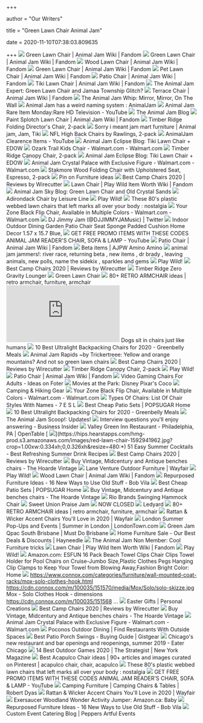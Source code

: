 +++
        
author = "Our Writers"
        
title = "Green Lawn Chair Animal Jam"
        
date = 2020-11-10T07:38:03.809635
        
+++
[ ![](https://static.wikia.nocookie.net/animaljam/images/f/f1/Green_Lawn_Chair.png/revision/latest/top-crop/width/360/height/450?cb=20140211182724)](https://static.wikia.nocookie.net/animaljam/images/f/f1/Green_Lawn_Chair.png/revision/latest/top-crop/width/360/height/450?cb=20140211182724) Green Lawn Chair | Animal Jam Wiki | Fandom
[ ![](https://static.wikia.nocookie.net/animaljam/images/7/78/Green_Lawn_Chair_Red.png/revision/latest/top-crop/width/300/height/300?cb=20140211182754)](https://static.wikia.nocookie.net/animaljam/images/7/78/Green_Lawn_Chair_Red.png/revision/latest/top-crop/width/300/height/300?cb=20140211182754) Green Lawn Chair | Animal Jam Wiki | Fandom
[ ![](https://static.wikia.nocookie.net/animaljam/images/5/5c/Wood_Lawn_Chair.png/revision/latest/smart/width/200/height/200?cb=20180114210232)](https://static.wikia.nocookie.net/animaljam/images/5/5c/Wood_Lawn_Chair.png/revision/latest/smart/width/200/height/200?cb=20180114210232) Wood Lawn Chair | Animal Jam Wiki | Fandom
[ ![](https://static.wikia.nocookie.net/animaljam/images/e/e7/Shop_Green-Lawn-Chair_2010.png/revision/latest/top-crop/width/450/height/450?cb=20170209042853)](https://static.wikia.nocookie.net/animaljam/images/e/e7/Shop_Green-Lawn-Chair_2010.png/revision/latest/top-crop/width/450/height/450?cb=20170209042853) Green Lawn Chair | Animal Jam Wiki | Fandom
[ ![](https://static.wikia.nocookie.net/animaljam/images/1/1d/PetLawnChair.png/revision/latest/smart/width/200/height/200?cb=20150811010117)](https://static.wikia.nocookie.net/animaljam/images/1/1d/PetLawnChair.png/revision/latest/smart/width/200/height/200?cb=20150811010117) Pet Lawn Chair | Animal Jam Wiki | Fandom
[ ![](https://static.wikia.nocookie.net/animaljam/images/c/c8/Patio_Chair_Pink.png/revision/latest/smart/width/200/height/200?cb=20150528172327)](https://static.wikia.nocookie.net/animaljam/images/c/c8/Patio_Chair_Pink.png/revision/latest/smart/width/200/height/200?cb=20150528172327) Patio Chair | Animal Jam Wiki | Fandom
[ ![](https://static.wikia.nocookie.net/animaljam/images/1/14/Tiki_Lawn_Chair_bamboo.png/revision/latest/smart/width/200/height/200?cb=20140807064647)](https://static.wikia.nocookie.net/animaljam/images/1/14/Tiki_Lawn_Chair_bamboo.png/revision/latest/smart/width/200/height/200?cb=20140807064647) Tiki Lawn Chair | Animal Jam Wiki | Fandom
[ ![](https://3.bp.blogspot.com/-laqNHmR4szQ/WWFzvulNb1I/AAAAAAAAS4Q/vfF5Gq05XqMLq9YbDQ-4sQ9xUUIEDNz4wCLcBGAs/s1600/ndfn.png)](https://3.bp.blogspot.com/-laqNHmR4szQ/WWFzvulNb1I/AAAAAAAAS4Q/vfF5Gq05XqMLq9YbDQ-4sQ9xUUIEDNz4wCLcBGAs/s1600/ndfn.png) The Animal Jam Expert: Green Lawn Chair and Jamaa Township Glitch?
[ ![](https://static.wikia.nocookie.net/animaljam/images/2/2a/Terrace_Chair_Green_Front.png/revision/latest?cb=20140717114652)](https://static.wikia.nocookie.net/animaljam/images/2/2a/Terrace_Chair_Green_Front.png/revision/latest?cb=20140717114652) Terrace Chair | Animal Jam Wiki | Fandom
[ ![](http://2.bp.blogspot.com/-6UrTzjc8Cuc/U710KTicSFI/AAAAAAAAFw4/s5CqKNP3-gY/s1600/8.png)](http://2.bp.blogspot.com/-6UrTzjc8Cuc/U710KTicSFI/AAAAAAAAFw4/s5CqKNP3-gY/s1600/8.png) The Animal Jam Whip: Mirror, Mirror, On The Wall
[ ![](https://i.redd.it/tdd6wqm7brh41.jpg)](https://i.redd.it/tdd6wqm7brh41.jpg) Animal Jam has a weird naming system : AnimalJam
[ ![](https://i.ytimg.com/vi/aJlYqfQTLCs/maxresdefault.jpg)](https://i.ytimg.com/vi/aJlYqfQTLCs/maxresdefault.jpg) Animal Jam Rare Item Monday:Rare HD Television - YouTube
[ ![](https://4.bp.blogspot.com/-vCCffwpzjhw/XG0-wCNDAAI/AAAAAAAAADQ/8sdUuf3BRYUsi1gU2oE0UC7ZCcgdI7JiwCLcBGAs/s1600/Nature%2Bden%2B2.png)](https://4.bp.blogspot.com/-vCCffwpzjhw/XG0-wCNDAAI/AAAAAAAAADQ/8sdUuf3BRYUsi1gU2oE0UC7ZCcgdI7JiwCLcBGAs/s1600/Nature%2Bden%2B2.png) The Animal Jam Blog
[ ![](https://static.wikia.nocookie.net/animaljam/images/a/a3/Paint_Splotch_Lawn_Chair.png/revision/latest/smart/width/200/height/200?cb=20161115124324)](https://static.wikia.nocookie.net/animaljam/images/a/a3/Paint_Splotch_Lawn_Chair.png/revision/latest/smart/width/200/height/200?cb=20161115124324) Paint Splotch Lawn Chair | Animal Jam Wiki | Fandom
[ ![](https://richmedia.ca-richimage.com/ImageDelivery/imageService?profileId=12026540&id=1371398&recipeId=728)](https://richmedia.ca-richimage.com/ImageDelivery/imageService?profileId=12026540&id=1371398&recipeId=728) Timber Ridge Folding Director's Chair, 2-pack
[ ![](https://i.pinimg.com/originals/33/fe/fe/33fefe0cb92157395465b76a0d6aba91.jpg)](https://i.pinimg.com/originals/33/fe/fe/33fefe0cb92157395465b76a0d6aba91.jpg) Sorry i meant jam mart furniture | Animal jam, Jam, Tiki
[ ![](https://images.costco-static.com/ImageDelivery/imageService?profileId=12026540&imageId=100423349-847__1&recipeName=350)](https://images.costco-static.com/ImageDelivery/imageService?profileId=12026540&imageId=100423349-847__1&recipeName=350) NFL High Back Chairs by Rawlings, 2-pack
[ ![](https://i.ytimg.com/vi/OMCD1banSa0/maxresdefault.jpg)](https://i.ytimg.com/vi/OMCD1banSa0/maxresdefault.jpg) AnimalJam Clearence Items - YouTube
[ ![](http://4.bp.blogspot.com/-cc6t9S4NKXs/U-J6oDiFMAI/AAAAAAAABRo/JGoYrvp5HK8/s1600/TIKI.PNG)](http://4.bp.blogspot.com/-cc6t9S4NKXs/U-J6oDiFMAI/AAAAAAAABRo/JGoYrvp5HK8/s1600/TIKI.PNG) Animal Jam Eclipse Blog: Tiki Lawn Chair + EDOW
[ ![](https://i5.walmartimages.com/asr/73c06cf2-df85-4778-a37c-c26a53a401b8_1.e7f0a3d8070281de298db90591cb4fd4.jpeg?odnWidth=612&odnHeight=612&odnBg=ffffff)](https://i5.walmartimages.com/asr/73c06cf2-df85-4778-a37c-c26a53a401b8_1.e7f0a3d8070281de298db90591cb4fd4.jpeg?odnWidth=612&odnHeight=612&odnBg=ffffff) Ozark Trail Kids Chair - Walmart.com - Walmart.com
[ ![](https://richmedia.ca-richimage.com/ImageDelivery/imageService?profileId=12026540&id=1413660&recipeId=728)](https://richmedia.ca-richimage.com/ImageDelivery/imageService?profileId=12026540&id=1413660&recipeId=728) Timber Ridge Canopy Chair, 2-pack
[ ![](http://1.bp.blogspot.com/-65KNuqeUhtc/U-J6qoNsv1I/AAAAAAAABRw/q9cemYUiuZc/s1600/Den+1.PNG)](http://1.bp.blogspot.com/-65KNuqeUhtc/U-J6qoNsv1I/AAAAAAAABRw/q9cemYUiuZc/s1600/Den+1.PNG) Animal Jam Eclipse Blog: Tiki Lawn Chair + EDOW
[ ![](https://i5.walmartimages.com/asr/1e2b0e57-303b-4442-bf8c-b8bf8249c4d4_1.c03eb4437eaf607ffa6d9279a2db4bda.jpeg)](https://i5.walmartimages.com/asr/1e2b0e57-303b-4442-bf8c-b8bf8249c4d4_1.c03eb4437eaf607ffa6d9279a2db4bda.jpeg) Animal Jam Crystal Palace with Exclusive Figure - Walmart.com - Walmart.com
[ ![](https://richmedia.ca-richimage.com/ImageDelivery/imageService?profileId=12026540&id=1278435&recipeId=728)](https://richmedia.ca-richimage.com/ImageDelivery/imageService?profileId=12026540&id=1278435&recipeId=728) Stakmore Wood Folding Chair with Upholstered Seat, Espresso, 2-pack
[ ![](https://i.pinimg.com/originals/3c/73/5b/3c735b4e4470f8d92923aefa491c38e9.jpg)](https://i.pinimg.com/originals/3c/73/5b/3c735b4e4470f8d92923aefa491c38e9.jpg) Pin on Furniture ideas
[ ![](https://cdn.thewirecutter.com/wp-content/uploads/2017/08/camping-chairs-2x1-fullres-28-1024x512.jpg)](https://cdn.thewirecutter.com/wp-content/uploads/2017/08/camping-chairs-2x1-fullres-28-1024x512.jpg) Best Camp Chairs 2020 | Reviews by Wirecutter
[ ![](https://static.wikia.nocookie.net/play-wild-item-worth/images/b/b7/A048DE96-1FAE-4B07-AF3C-801F6624836C.png/revision/latest/scale-to-width-down/340?cb=20180127144614)](https://static.wikia.nocookie.net/play-wild-item-worth/images/b/b7/A048DE96-1FAE-4B07-AF3C-801F6624836C.png/revision/latest/scale-to-width-down/340?cb=20180127144614) Lawn Chair | Play Wild Item Worth Wiki | Fandom
[ ![](https://lh5.googleusercontent.com/-s9eEK35yH4k/UZtLxlQDcrI/AAAAAAAABO0/lmcGIMTbhRY/s640/blogger-image--1758640677.jpg)](https://lh5.googleusercontent.com/-s9eEK35yH4k/UZtLxlQDcrI/AAAAAAAABO0/lmcGIMTbhRY/s640/blogger-image--1758640677.jpg) Animal Jam Sky Blog: Green Lawn Chair and Old Crystal Sands
[ ![](https://images.costco-static.com/ImageDelivery/imageService?profileId=12026540&itemId=100152232-847&recipeName=680)](https://images.costco-static.com/ImageDelivery/imageService?profileId=12026540&itemId=100152232-847&recipeName=680) Adirondack Chair by Leisure Line
[ ![](https://i.imgur.com/usI2Ntr.png)](https://i.imgur.com/usI2Ntr.png) Play Wild!
[ ![](https://i.redd.it/zdlpfiqhuu511.jpg)](https://i.redd.it/zdlpfiqhuu511.jpg) These 80's plastic webbed lawn chairs that left marks all over your body :  nostalgia
[ ![](https://i5.walmartimages.com/asr/69f30ed5-c2d8-4899-bb12-d0737d5dec99_1.fd7fe651cff8edfbc5cfbf69df121c59.jpeg)](https://i5.walmartimages.com/asr/69f30ed5-c2d8-4899-bb12-d0737d5dec99_1.fd7fe651cff8edfbc5cfbf69df121c59.jpeg) Your Zone Black Flip Chair, Available in Multiple Colors - Walmart.com -  Walmart.com
[ ![](https://pbs.twimg.com/media/Edilv3kWsAQtYYd.jpg)](https://pbs.twimg.com/media/Edilv3kWsAQtYYd.jpg) DJ Jimmy Jam (@DJJIMMYJAMusic) | Twitter
[ ![](https://m.media-amazon.com/images/I/51QCllB3J5L.jpg)](https://m.media-amazon.com/images/I/51QCllB3J5L.jpg) Indoor Outdoor Dining Garden Patio Chair Seat Sponge Padded Cushion Home  Decor 1.57 x 15.7 Blue,
[ ![](https://i.ytimg.com/vi/vtNoLn5mc2Q/maxresdefault.jpg)](https://i.ytimg.com/vi/vtNoLn5mc2Q/maxresdefault.jpg) GET FREE PROMO ITEMS WITH THESE CODES ANIMAL JAM READER'S CHAIR, SOFA &  LAMP - YouTube
[ ![](https://static.wikia.nocookie.net/animaljam/images/3/38/Patio_Chair_Gray.png/revision/latest/top-crop/width/220/height/220?cb=20150731030414)](https://static.wikia.nocookie.net/animaljam/images/3/38/Patio_Chair_Gray.png/revision/latest/top-crop/width/220/height/220?cb=20150731030414) Patio Chair | Animal Jam Wiki | Fandom
[ ![](https://pm1.narvii.com/6542/f85ec5d447117e8c06e41783564a799cd22c24bf_hq.jpg)](https://pm1.narvii.com/6542/f85ec5d447117e8c06e41783564a799cd22c24bf_hq.jpg) Beta items | AJPW Amino Amino
[ ![](http://1.bp.blogspot.com/-fQA3V_lrWl8/UaHF5jO0O7I/AAAAAAAAACY/-VIbXtlM2Ts/s1600/kelp+skirt.PNG)](http://1.bp.blogspot.com/-fQA3V_lrWl8/UaHF5jO0O7I/AAAAAAAAACY/-VIbXtlM2Ts/s1600/kelp+skirt.PNG) animal jam jammers!: river race, returning beta , new items , dr brady ,  leaving animals, new polls, name the sidekix , sparkles and gems
[ ![](https://rainbow000pegasus.files.wordpress.com/2019/01/00.png)](https://rainbow000pegasus.files.wordpress.com/2019/01/00.png) Play Wild!
[ ![](https://d1b5h9psu9yexj.cloudfront.net/16110/Renetto-Original-Canopy-Chair_20180703-140046_full.png)](https://d1b5h9psu9yexj.cloudfront.net/16110/Renetto-Original-Canopy-Chair_20180703-140046_full.png) Best Camp Chairs 2020 | Reviews by Wirecutter
[ ![](https://images.costco-static.com/ImageDelivery/imageService?profileId=12026540&itemId=100483404-847&recipeName=680)](https://images.costco-static.com/ImageDelivery/imageService?profileId=12026540&itemId=100483404-847&recipeName=680) Timber Ridge Zero Gravity Lounger
[ ![](http://ajlatest.weebly.com/uploads/4/0/9/6/40963503/2978248_orig.png)](http://ajlatest.weebly.com/uploads/4/0/9/6/40963503/2978248_orig.png) Green Lawn Chair
[ ![](https://i.pinimg.com/236x/f5/7c/13/f57c13f850a02bc9708bf7ef2494d312--furniture-chairs-dining-chairs.jpg)](https://i.pinimg.com/236x/f5/7c/13/f57c13f850a02bc9708bf7ef2494d312--furniture-chairs-dining-chairs.jpg) 80+ RETRO ARMCHAIR ideas | retro armchair, furniture, armchair
[ ![](https://img-s-msn-com.akamaized.net/tenant/amp/entityid/BB19g3HY.img?h=630&w=1200&m=6&q=60&o=t&l=f&f=jpg)](https://img-s-msn-com.akamaized.net/tenant/amp/entityid/BB19g3HY.img?h=630&w=1200&m=6&q=60&o=t&l=f&f=jpg) Dogs sit in chairs just like humans
[ ![](https://cdn.shopify.com/s/files/1/0384/0233/files/ultralight_backpacking_chairs_1024x1024.jpg?v=1529086297)](https://cdn.shopify.com/s/files/1/0384/0233/files/ultralight_backpacking_chairs_1024x1024.jpg?v=1529086297) 10 Best Ultralight Backpacking Chairs for 2020 - Greenbelly Meals
[ ![](http://2.bp.blogspot.com/-MwhBWoVYUsY/ToojOUoFEyI/AAAAAAAAAPw/j-Lo2s-CWjA/s1600/monday.jpg)](http://2.bp.blogspot.com/-MwhBWoVYUsY/ToojOUoFEyI/AAAAAAAAAPw/j-Lo2s-CWjA/s1600/monday.jpg) Animal Jam Rapids ~by Trickertreee: Yellow and orange mountains? And not so green  lawn chairs
[ ![](https://d1b5h9psu9yexj.cloudfront.net/16109/Coleman-Oversized-Quad-Chair-With-Cooler_20180222-195252_full.jpg)](https://d1b5h9psu9yexj.cloudfront.net/16109/Coleman-Oversized-Quad-Chair-With-Cooler_20180222-195252_full.jpg) Best Camp Chairs 2020 | Reviews by Wirecutter
[ ![](https://images.costco-static.com/ImageDelivery/imageService?profileId=12026540&imageId=1336149-847__1&recipeName=350)](https://images.costco-static.com/ImageDelivery/imageService?profileId=12026540&imageId=1336149-847__1&recipeName=350) Timber Ridge Canopy Chair, 2-pack
[ ![](https://i.imgur.com/V964vrX.png)](https://i.imgur.com/V964vrX.png) Play Wild!
[ ![](https://static.wikia.nocookie.net/animaljam/images/d/d9/Patio_Chair_Red.png/revision/latest/top-crop/width/220/height/220?cb=20150731030507)](https://static.wikia.nocookie.net/animaljam/images/d/d9/Patio_Chair_Red.png/revision/latest/top-crop/width/220/height/220?cb=20150731030507) Patio Chair | Animal Jam Wiki | Fandom
[ ![](https://foter.com/photos/title/video-gaming-chairs-for-adults.jpg)](https://foter.com/photos/title/video-gaming-chairs-for-adults.jpg) Video Gaming Chairs For Adults - Ideas on Foter
[ ![](https://d38trduahtodj3.cloudfront.net/images.ashx?t=ig&rid=VisitLaredo&i=07-08-19_Movies_at_the_Park(1).jpg&w=330&h=330&cropbox=1&cropboxhpos=center&stf=1)](https://d38trduahtodj3.cloudfront.net/images.ashx?t=ig&rid=VisitLaredo&i=07-08-19_Movies_at_the_Park(1).jpg&w=330&h=330&cropbox=1&cropboxhpos=center&stf=1) Movies at the Park: Disney Pixar's Coco
[ ![](https://target.scene7.com/is/image/Target/portable-chair3116830-180215_1518675288242?wid=315&hei=315&qlt=60&fmt=pjpeg)](https://target.scene7.com/is/image/Target/portable-chair3116830-180215_1518675288242?wid=315&hei=315&qlt=60&fmt=pjpeg) Camping & Hiking Gear
[ ![](https://i5.walmartimages.com/asr/3fa9ad42-0ee9-4d76-85d5-8e12f12e1df7_1.9f882a8db04fac9f88c6de41292e75ea.jpeg?odnWidth=450&odnHeight=450&odnBg=ffffff)](https://i5.walmartimages.com/asr/3fa9ad42-0ee9-4d76-85d5-8e12f12e1df7_1.9f882a8db04fac9f88c6de41292e75ea.jpeg?odnWidth=450&odnHeight=450&odnBg=ffffff) Your Zone Black Flip Chair, Available in Multiple Colors - Walmart.com -  Walmart.com
[ ![](https://7esl.com/wp-content/uploads/2017/12/chairs..jpg)](https://7esl.com/wp-content/uploads/2017/12/chairs..jpg) Types Of Chairs: List Of Chair Styles With Names - 7 E S L
[ ![](https://media1.popsugar-assets.com/files/thumbor/syq_7b7dXL3Z-5HlCgay_3G0p_I/fit-in/2048xorig/filters:format_auto-!!-:strip_icc-!!-/2020/05/19/965/n/1922794/d0b072ac9087fd5d_netimgEKzihJ/i/Britanna-3pc-Folding-Patio-Bistro-Set.webp)](https://media1.popsugar-assets.com/files/thumbor/syq_7b7dXL3Z-5HlCgay_3G0p_I/fit-in/2048xorig/filters:format_auto-!!-:strip_icc-!!-/2020/05/19/965/n/1922794/d0b072ac9087fd5d_netimgEKzihJ/i/Britanna-3pc-Folding-Patio-Bistro-Set.webp) Best Cheap Patio Sets | POPSUGAR Home
[ ![](https://cdn.shopify.com/s/files/1/0384/0233/files/4_58eda785-0cda-40aa-a640-7954e44f72b6.jpg?8439803068996346202)](https://cdn.shopify.com/s/files/1/0384/0233/files/4_58eda785-0cda-40aa-a640-7954e44f72b6.jpg?8439803068996346202) 10 Best Ultralight Backpacking Chairs for 2020 - Greenbelly Meals
[ ![](http://1.bp.blogspot.com/-Z6kNlK3S5XQ/T65WtUJAXwI/AAAAAAAAAgY/ICi5Je-rscE/s1600/Screen+Shot+2012-05-15+at+7.16.34+AM.png)](http://1.bp.blogspot.com/-Z6kNlK3S5XQ/T65WtUJAXwI/AAAAAAAAAgY/ICi5Je-rscE/s1600/Screen+Shot+2012-05-15+at+7.16.34+AM.png) The Animal Jam Scoop!: Updates!
[ ![](https://i.insider.com/56b8c0976e97c623008b5abb?width=750&format=jpeg&auto=webp)](https://i.insider.com/56b8c0976e97c623008b5abb?width=750&format=jpeg&auto=webp) Interview questions you'll enjoy answering - Business Insider
[ ![](https://images.otstatic.com/prod1/31973167/1/huge.jpg)](https://images.otstatic.com/prod1/31973167/1/huge.jpg) Valley Green Inn Restaurant - Philadelphia, PA | OpenTable
[ ![](https://hips.hearstapps.com/hmg-prod.s3.amazonaws.com/images/red-lawn-chair-1592941962.jpg?crop=1.00xw:0.334xh;0,0.326xh&resize=480:*)](https://hips.hearstapps.com/hmg-prod.s3.amazonaws.com/images/red-lawn-chair-1592941962.jpg?crop=1.00xw:0.334xh;0,0.326xh&resize=480:*) 51 Easy Summer Cocktails - Best Refreshing Summer Drink Recipes
[ ![](https://d1b5h9psu9yexj.cloudfront.net/16125/REI-Camp-Chair---Kids---_20180907-190137_full.jpg)](https://d1b5h9psu9yexj.cloudfront.net/16125/REI-Camp-Chair---Kids---_20180907-190137_full.jpg) Best Camp Chairs 2020 | Reviews by Wirecutter
[ ![](https://f5f411aa7acd0748b473-49e196f59f6e1c841e1604d3fcfa6eaa.ssl.cf3.rackcdn.com/clubhouse-interiors-ltd--dsc2907-thumb-637394058063849206-1.jpeg)](https://f5f411aa7acd0748b473-49e196f59f6e1c841e1604d3fcfa6eaa.ssl.cf3.rackcdn.com/clubhouse-interiors-ltd--dsc2907-thumb-637394058063849206-1.jpeg) Buy Vintage, Midcentury and Antique benches chairs - The Hoarde Vintage
[ ![](https://secure.img1-ag.wfcdn.com/im/95939845/resize-h600-w600%5Ecompr-r85/7178/71780180/Brunswick+5+Piece+Teak+Sofa+Seating+Group+with+Cushions.jpg)](https://secure.img1-ag.wfcdn.com/im/95939845/resize-h600-w600%5Ecompr-r85/7178/71780180/Brunswick+5+Piece+Teak+Sofa+Seating+Group+with+Cushions.jpg) Lane Venture Outdoor Furniture | Wayfair
[ ![](https://i.imgur.com/rkzQHCm.png)](https://i.imgur.com/rkzQHCm.png) Play Wild!
[ ![](https://static.wikia.nocookie.net/animaljam/images/e/e9/Unreleasedlawnchair.png/revision/latest/top-crop/width/450/height/450?cb=20191116033113)](https://static.wikia.nocookie.net/animaljam/images/e/e9/Unreleasedlawnchair.png/revision/latest/top-crop/width/450/height/450?cb=20191116033113) Wood Lawn Chair | Animal Jam Wiki | Fandom
[ ![](https://s3-production.bobvila.com/slides/16913/widened/repurposed-furniture-3.jpg?1591219838)](https://s3-production.bobvila.com/slides/16913/widened/repurposed-furniture-3.jpg?1591219838) Repurposed Furniture Ideas - 16 New Ways to Use Old Stuff - Bob Vila
[ ![](https://media1.popsugar-assets.com/files/thumbor/YipKWDvoTOv2Q5xJzaKgONyUKV0/fit-in/2048xorig/filters:format_auto-!!-:strip_icc-!!-/2020/05/19/965/n/1922794/693fa13e4aa221f9_netimgqE7ays/i/Patiomore-3-Piece-Outdoor-Padded-Patio-Folding-Chair-Furniture-Set.jpg)](https://media1.popsugar-assets.com/files/thumbor/YipKWDvoTOv2Q5xJzaKgONyUKV0/fit-in/2048xorig/filters:format_auto-!!-:strip_icc-!!-/2020/05/19/965/n/1922794/693fa13e4aa221f9_netimgqE7ays/i/Patiomore-3-Piece-Outdoor-Padded-Patio-Folding-Chair-Furniture-Set.jpg) Best Cheap Patio Sets | POPSUGAR Home
[ ![](https://f5f411aa7acd0748b473-49e196f59f6e1c841e1604d3fcfa6eaa.ssl.cf3.rackcdn.com/room-8-interiors-p1760205-thumb-637394857552579919-1.JPG)](https://f5f411aa7acd0748b473-49e196f59f6e1c841e1604d3fcfa6eaa.ssl.cf3.rackcdn.com/room-8-interiors-p1760205-thumb-637394857552579919-1.JPG) Buy Vintage, Midcentury and Antique benches chairs - The Hoarde Vintage
[ ![](https://images.costco-static.com/ImageDelivery/imageService?profileId=12026540&itemId=1451831-847&recipeName=680)](https://images.costco-static.com/ImageDelivery/imageService?profileId=12026540&itemId=1451831-847&recipeName=680) Rio Brands Swinging Hammock Chair
[ ![](https://www.unionshelter.org/wp-content/uploads/2018/05/Praise-Jam-AD-SQ-1000-px-2018.jpg)](https://www.unionshelter.org/wp-content/uploads/2018/05/Praise-Jam-AD-SQ-1000-px-2018.jpg) Sweet Union Praise Jam
[ ![](x-raw-image:///227b4dae4a772381819ea7ab9da9618ab44a02646ba992686b3689f813beb62d)](x-raw-image:///227b4dae4a772381819ea7ab9da9618ab44a02646ba992686b3689f813beb62d) NOW CLOSED
[ ![](x-raw-image:///3165fb3f9152de7c040f69a56af2eba6c466f12a4c5e38d8d8c9ef07658a0016)](x-raw-image:///3165fb3f9152de7c040f69a56af2eba6c466f12a4c5e38d8d8c9ef07658a0016) Ledyard
[ ![](https://i.pinimg.com/236x/9c/69/96/9c69961eb340dad7aea286e9b50b650e--living-room-chairs-lounge-chairs.jpg)](https://i.pinimg.com/236x/9c/69/96/9c69961eb340dad7aea286e9b50b650e--living-room-chairs-lounge-chairs.jpg) 80+ RETRO ARMCHAIR ideas | retro armchair, furniture, armchair
[ ![](https://secure.img1-fg.wfcdn.com/im/91047331/compr-r85/6867/68676051/default.jpg)](https://secure.img1-fg.wfcdn.com/im/91047331/compr-r85/6867/68676051/default.jpg) Rattan & Wicker Accent Chairs You'll Love in 2020 | Wayfair
[ ![](http://cdn.ltstatic.com/2019/June/VA818896_393high.jpg)](http://cdn.ltstatic.com/2019/June/VA818896_393high.jpg) London Summer Pop-Ups and Events | Summer in London | LondonTown.com
[ ![](https://www.mustdobrisbane.com/sites/default/files/styles/mdb_article_full/public/green-jam-sessions.jpg?itok=1ltBLmdN)](https://www.mustdobrisbane.com/sites/default/files/styles/mdb_article_full/public/green-jam-sessions.jpg?itok=1ltBLmdN) Green Jam Qpac South Brisbane | Must Do Brisbane
[ ![](https://content.haycdn.com/mgen/master:YSC084.jpg?is=400,400,0xffffff)](https://content.haycdn.com/mgen/master:YSC084.jpg?is=400,400,0xffffff) Home Furniture Sale - Our Best Deals & Discounts | Hayneedle
[ ![](http://4.bp.blogspot.com/-jvljy2JkJTY/UcYnnMGayWI/AAAAAAAAAfA/O2tzzC_hPi0/s320/cafe.PNG)](http://4.bp.blogspot.com/-jvljy2JkJTY/UcYnnMGayWI/AAAAAAAAAfA/O2tzzC_hPi0/s320/cafe.PNG) The Animal Jam Non Member: Cool Furniture tricks
[ ![](https://static.wikia.nocookie.net/play-wild-item-worth/images/4/42/B7BC750B-8E68-4548-96B3-3100AF21E622.png/revision/latest/smart/width/200/height/200?cb=20180127144655)](https://static.wikia.nocookie.net/play-wild-item-worth/images/4/42/B7BC750B-8E68-4548-96B3-3100AF21E622.png/revision/latest/smart/width/200/height/200?cb=20180127144655) Lawn Chair | Play Wild Item Worth Wiki | Fandom
[ ![](https://i.imgur.com/xhVesL9.png)](https://i.imgur.com/xhVesL9.png) Play Wild!
[ ![](https://images-na.ssl-images-amazon.com/images/I/71WzDaddVSL._AC_SL1500_.jpg)](https://images-na.ssl-images-amazon.com/images/I/71WzDaddVSL._AC_SL1500_.jpg) Amazon.com: ESFUN 16 Pack Beach Towel Clips Chair Clips Towel Holder for  Pool Chairs on Cruise-Jumbo Size,Plastic Clothes Pegs Hanging Clip Clamps  to Keep Your Towel from Blowing Away,Fashion Bright Color: Home
[ ![](https://cdn.connox.com/m/100035/166296/media/WeDoWood/Komplett-Lounge-Chair/Komplett-Lounge-Chair-Ambiente-2.jpg)](https://cdn.connox.com/m/100035/166296/media/WeDoWood/Komplett-Lounge-Chair/Komplett-Lounge-Chair-Ambiente-2.jpg) https://www.connox.com/categories/furniture/wall-mounted-coat-racks/mox-solo-clothes-hook.html  https://cdn.connox.com/m/100035/151570/media/Mox/Solo/solo-skizze.jpg Mox -  Solo Clothes Hook - dimensions https://cdn.connox.com/m/100035/151568 ...
[ ![](https://cimages.personalcreations.com/is/image/planetartdmc/PCR19_20P106_ENVIRO_CP_EDITED_SQ?$MPCRProductImage$)](https://cimages.personalcreations.com/is/image/planetartdmc/PCR19_20P106_ENVIRO_CP_EDITED_SQ?$MPCRProductImage$) Easter Gifts | Personal Creations
[ ![](https://d1b5h9psu9yexj.cloudfront.net/16112/Helinox-Chair-One_20171005-185106_fullsize.jpg)](https://d1b5h9psu9yexj.cloudfront.net/16112/Helinox-Chair-One_20171005-185106_fullsize.jpg) Best Camp Chairs 2020 | Reviews by Wirecutter
[ ![](https://f5f411aa7acd0748b473-49e196f59f6e1c841e1604d3fcfa6eaa.ssl.cf3.rackcdn.com/lovingly-made-furniture-img-1880-thumb-637371533818564659-1.jpeg)](https://f5f411aa7acd0748b473-49e196f59f6e1c841e1604d3fcfa6eaa.ssl.cf3.rackcdn.com/lovingly-made-furniture-img-1880-thumb-637371533818564659-1.jpeg) Buy Vintage, Midcentury and Antique benches chairs - The Hoarde Vintage
[ ![](https://i5.walmartimages.com/asr/1e462f36-48b7-4851-b603-8fcfae3ab3cb_1.d6dcc8f513f0e72b0fcec0f775b2aaa4.jpeg)](https://i5.walmartimages.com/asr/1e462f36-48b7-4851-b603-8fcfae3ab3cb_1.d6dcc8f513f0e72b0fcec0f775b2aaa4.jpeg) Animal Jam Crystal Palace with Exclusive Figure - Walmart.com - Walmart.com
[ ![](http://res.cloudinary.com/simpleview/image/upload/v1597840129/clients/poconos/Dining_Outdoors_Grants_Woods_Settlers_Inn_1_PoconoMtns_17e10b21-5c42-470c-9d84-e2c040d0772f.jpg)](http://res.cloudinary.com/simpleview/image/upload/v1597840129/clients/poconos/Dining_Outdoors_Grants_Woods_Settlers_Inn_1_PoconoMtns_17e10b21-5c42-470c-9d84-e2c040d0772f.jpg) Poconos Outdoor Dining | Find Restaurants With Outside Spaces
[ ![](https://m.media-amazon.com/images/I/41FaruiXrGL.jpg)](https://m.media-amazon.com/images/I/41FaruiXrGL.jpg) Best Patio Porch Swings - Buying Guide | Gistgear
[ ![](https://cdn.vox-cdn.com/thumbor/RCT7jYpNkaWPxVU5S33iIrBtWks=/1400x0/filters:no_upscale()/cdn.vox-cdn.com/uploads/chorus_asset/file/21807146/_DSC5490.jpg)](https://cdn.vox-cdn.com/thumbor/RCT7jYpNkaWPxVU5S33iIrBtWks=/1400x0/filters:no_upscale()/cdn.vox-cdn.com/uploads/chorus_asset/file/21807146/_DSC5490.jpg) Chicago's new restaurant and bar openings and reopenings, summer 2019 -  Eater Chicago
[ ![](https://pyxis.nymag.com/v1/imgs/535/6a0/a7274217857addaafada59d3167ac17211-slack-imgs.jpg)](https://pyxis.nymag.com/v1/imgs/535/6a0/a7274217857addaafada59d3167ac17211-slack-imgs.jpg) 14 Best Outdoor Games 2020 | The Strategist | New York Magazine
[ ![](https://i.pinimg.com/236x/c7/71/ea/c771eab8de591c21cee41c6ca7d0cb1d--vitra-design-chair-design.jpg)](https://i.pinimg.com/236x/c7/71/ea/c771eab8de591c21cee41c6ca7d0cb1d--vitra-design-chair-design.jpg) Best Acapulco Chair ideas | 90+ articles and images curated on Pinterest |  acapulco chair, chair, acapulco
[ ![](https://styles.redditmedia.com/t5_5isi1/styles/profileIcon_snooe861d7a7-d513-45e5-b320-f1e35530814a-headshot.png?width=256&height=256&crop=256:256,smart&frame=1&s=bc6944e8ce90dc8a8a349ea6d0de90355733c1cc)](https://styles.redditmedia.com/t5_5isi1/styles/profileIcon_snooe861d7a7-d513-45e5-b320-f1e35530814a-headshot.png?width=256&height=256&crop=256:256,smart&frame=1&s=bc6944e8ce90dc8a8a349ea6d0de90355733c1cc) These 80's plastic webbed lawn chairs that left marks all over your body :  nostalgia
[ ![](https://i.ytimg.com/vi/in2uH_aJpmg/maxresdefault.jpg)](https://i.ytimg.com/vi/in2uH_aJpmg/maxresdefault.jpg) GET FREE PROMO ITEMS WITH THESE CODES ANIMAL JAM READER'S CHAIR, SOFA &  LAMP - YouTube
[ ![](https://www.robertdyas.co.uk/media/catalog/product/cache/7a48b8d3e4ec4c3df48d5e2fdd1e7d6f/2/1/212466.jpg)](https://www.robertdyas.co.uk/media/catalog/product/cache/7a48b8d3e4ec4c3df48d5e2fdd1e7d6f/2/1/212466.jpg) Camping Furniture | Camping Chairs & Tables | Robert Dyas
[ ![](https://secure.img1-fg.wfcdn.com/im/63555600/resize-h240-w240%5Ecompr-r85/4095/40959929/default_name.jpg)](https://secure.img1-fg.wfcdn.com/im/63555600/resize-h240-w240%5Ecompr-r85/4095/40959929/default_name.jpg) Rattan & Wicker Accent Chairs You'll Love in 2020 | Wayfair
[ ![](https://images-na.ssl-images-amazon.com/images/I/71O4D1IMEAL._AC_SX679_.jpg)](https://images-na.ssl-images-amazon.com/images/I/71O4D1IMEAL._AC_SX679_.jpg) Exersaucer Woodland Wonder Activity Jumper: Amazon.ca: Baby
[ ![](https://s3-production.bobvila.com/slides/16911/widened/repurposed-furniture-1.jpg?1591219836)](https://s3-production.bobvila.com/slides/16911/widened/repurposed-furniture-1.jpg?1591219836) Repurposed Furniture Ideas - 16 New Ways to Use Old Stuff - Bob Vila
[ ![](https://www.peppersartfulevents.com/hs-fs/hubfs/LaurenRyanWedding_AubreyGreenePhoto-298.jpg?width=6934&name=LaurenRyanWedding_AubreyGreenePhoto-298.jpg)](https://www.peppersartfulevents.com/hs-fs/hubfs/LaurenRyanWedding_AubreyGreenePhoto-298.jpg?width=6934&name=LaurenRyanWedding_AubreyGreenePhoto-298.jpg) Custom Event Catering Blog | Peppers Artful Events
